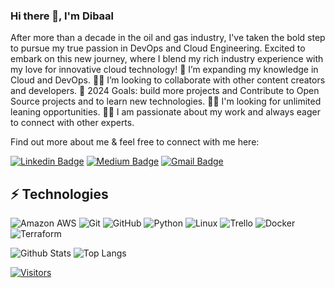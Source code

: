 ### Hi there 👋, I'm Dibaal

After more than a decade in the oil and gas industry, I've taken the bold step to pursue my true passion in DevOps and Cloud Engineering. Excited to embark on this new journey, where I blend my rich industry experience with my love for innovative cloud technology!
🌱 I’m expanding my knowledge in Cloud and DevOps.
🤝🏻 I’m looking to collaborate with other content creators and developers.
🥅 2024 Goals: build more projects and Contribute to Open Source projects and to learn new technologies.
👐🏻 I'm looking for unlimited leaning opportunities.
🤝🏻 I am passionate about my work and always eager to connect with other experts.

Find out more about me & feel free to connect with me here:

<!-- Replace the fields below with the information requested. Remember to remove the encapsulating <> characters. For spaces in names, use %20 (e.g. Broadus%20Palmer) -->

[![Linkedin Badge](https://img.shields.io/badge/-Dibaal%20Akari-blue?style=flat-square&logo=Linkedin&logoColor=white&link=https://https://www.linkedin.com/in/dibaalakari/)](https://https://www.linkedin.com/in/dibaalakari/)
[![Medium Badge](https://img.shields.io/badge/Dibaal%20Akari-12100E?style=flat-square&logo=medium&logoColor=white&link=https://medium.com/@dibaalA/)](https://medium.com/@dibaalA/)
[![Gmail Badge](https://img.shields.io/badge/-dibaalakariimiete@gmail.com-c14438?style=flat-square&logo=Gmail&logoColor=white&link=mailto:dibaalakariimiete@gmail.com)](mailto:dibaalakariimiete@gmail.com)

## ⚡ Technologies

<!-- Check out the Badges folder for more badges -->

![Amazon AWS](https://img.shields.io/badge/Amazon%20AWS-232F3E?style=flat-square&logo=amazon-aws)
![Git](https://img.shields.io/badge/-Git-black?style=flat-square&logo=git)
![GitHub](https://img.shields.io/badge/-GitHub-181717?style=flat-square&logo=github)
![Python](https://img.shields.io/badge/-Python-black?style=flat-square&logo=Python)
![Linux](https://img.shields.io/badge/Linux-FCC624?style=flat-square&logo=linux&logoColor=black)
![Trello](https://img.shields.io/badge/Trello-%23026AA7.svg?style=flat-square&logo=Trello&logoColor=white)
![Docker](https://img.shields.io/badge/docker-%230db7ed.svg?style=for-the-badge&logo=docker&logoColor=white)
![Terraform](https://img.shields.io/badge/terraform-%235835CC.svg?style=for-the-badge&logo=terraform&logoColor=white)

<!-- Replace the fields below with the information requested. Remember to remove the encapsulating <> characters. -->

![Github Stats](https://github-readme-stats.vercel.app/api?username=Dibaal&count_private=true&show_icons=true&include_all_commits=true)
![Top Langs](https://github-readme-stats.vercel.app/api/top-langs/?username=Dibaal&hide=TeX&layout=compact)


[![Visitors](https://api.visitorbadge.io/api/visitors?path=Dibaal%2FLevelUpInTech&label=VISITORS&countColor=%23263759)](https://visitorbadge.io/status?path=Dibaal%2FDibaal)
